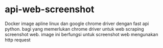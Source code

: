 # api-web-screenshot
Docker image apline linux dan google chrome driver dengan fast api python. bagi yang  memerlukan chrome driver untuk web scraping screenshot web. image ini berfungsi untuk screenshot web mengunakan http request
